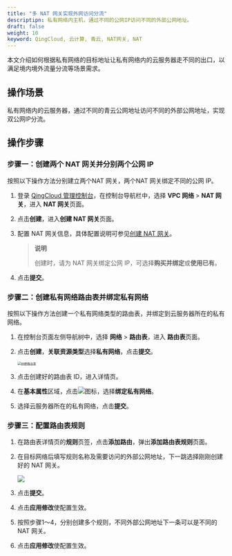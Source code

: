 ```yaml
---
title: "多 NAT 网关实现外网访问分流"
descriptipn: 私有网络内主机，通过不同的公网IP访问不同的外部公网地址。
draft: false
weight: 10
keyword: QingCloud, 云计算, 青云, NAT网关, NAT
---
```


本文介绍如何根据私有网络的目标地址让私有网络内的云服务器走不同的出口，以满足境内境外流量分流等场景需求。

## 操作场景

私有网络内的云服务器，通过不同的青云公网地址访问不同的外部公网地址，实现双公网IP分流。

## 操作步骤

### 步骤一：创建两个 NAT 网关并分别两个公网 IP

按照以下操作方法分别建立两个NAT 网关，两个NAT 网关绑定不同的公网 IP。

1. 登录 [QingCloud 管理控制台](https://console.qingcloud.com/login)，在控制台导航栏中，选择 **VPC 网络** > **NAT 网关**，进入 **NAT 网关**页面。

2. 点击**创建**，进入**创建 NAT 网关**页面。

3. 配置 NAT 网关信息，具体配置说明可参见[创建 NAT 网关](../../manual/mge_nat/create_nat/)。

   > **说明**
   >
   > 创建时，请为 NAT 网关绑定公网 IP，可选择**购买并绑定**或**使用已有**。

4. 点击**提交**。

### 步骤二：创建私有网络路由表并绑定私有网络

按照以下操作方法创建一个私有网络类型的路由表，并绑定到云服务器所在的私有网络。

1. 在控制台页面左侧导航树中，选择 **网络** > **路由表**，进入 **路由表**页面。

2. 点击**创建**，**关联资源类型**选择**私有网络**，点击**提交**。

   <img src="/network/vpc/_images/504002_create_routetable.png" alt="创建路由表" style="zoom:50%;" />

3. 点击创建好的路由表 ID，进入详情页。

4. 在**基本属性**区域，点击![](/network/vpc/_images/function_icon.png)图标，选择**绑定私有网络**。

5. 选择云服务器所在的私有网络，点击**提交**。

### 步骤三：配置路由表规则

1. 在路由表详情页的**规则**页签，点击**添加路由**，弹出**添加路由表规则**页面。

2. 在目标网络后填写规则名称及需要访问的外部公网地址，下一跳选择刚刚创建好的 NAT 网关。

   ![](../../_images/bp_add_route_rule.png)

3. 点击**提交**。

4. 点击**应用修改**使配置生效。

5. 按照步骤1～4，分别创建多个规则，不同外部公网地址下一条可以是不同的 NAT 网关。

5. 点击**应用修改**使配置生效。

